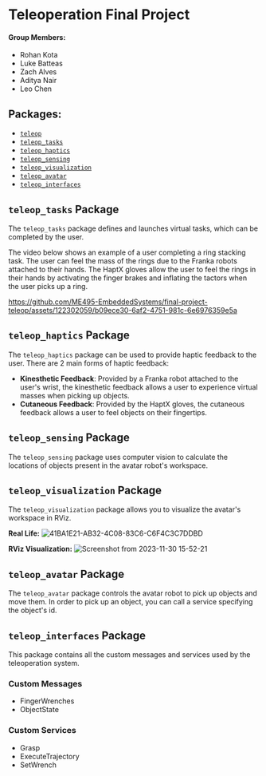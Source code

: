# Teleoperation Final Project

#### Group Members:
- Rohan Kota
- Luke Batteas
- Zach Alves
- Aditya Nair
- Leo Chen

## Packages:
- [`teleop`](#teleop_tasks-package)
- [`teleop_tasks`](#teleop_tasks-package)
- [`teleop_haptics`](#teleop_haptics-package)
- [`teleop_sensing`](#teleop_sensing-package)
- [`teleop_visualization`](#teleop_visualization-package)
- [`teleop_avatar`](#teleop_avatar-package)
- [`teleop_interfaces`](#teleop_interfaces-package)

## `teleop_tasks` Package

The `teleop_tasks` package defines and launches virtual tasks, which can be completed by the user.

The video below shows an example of a user completing a ring stacking task. The user can feel the mass of the rings due to the Franka robots attached to their hands. The HaptX gloves allow the user to feel the rings in their hands by activating the finger brakes and inflating the tactors when the user picks up a ring.

   https://github.com/ME495-EmbeddedSystems/final-project-teleop/assets/122302059/b09ece30-6af2-4751-981c-6e6976359e5a

## `teleop_haptics` Package

The `teleop_haptics` package can be used to provide haptic feedback to the user. There are 2 main forms of haptic feedback:

- __Kinesthetic Feedback__: Provided by a Franka robot attached to the user's wrist, the kinesthetic feedback allows a user to experience virtual masses when picking up objects.
- __Cutaneous Feedback__: Provided by the HaptX gloves, the cutaneous feedback allows a user to feel objects on their fingertips.

## `teleop_sensing` Package

The `teleop_sensing` package uses computer vision to calculate the locations of objects present in the avatar robot's workspace.

## `teleop_visualization` Package

The `teleop_visualization` package allows you to visualize the avatar's workspace in RViz.

__Real Life:__
![41BA1E21-AB32-4C08-83C6-C6F4C3C7DDBD](https://github.com/ME495-EmbeddedSystems/final-project-teleop/assets/122302059/3c90d238-014b-45b9-bd0b-a8401322f335)

__RViz Visualization:__
![Screenshot from 2023-11-30 15-52-21](https://github.com/ME495-EmbeddedSystems/final-project-teleop/assets/122302059/cb54bf83-4209-43e2-9299-f436f003a32e)

## `teleop_avatar` Package

The `teleop_avatar` package controls the avatar robot to pick up objects and move them. In order to pick up an object, you can call a service specifying the object's id.

## `teleop_interfaces` Package

This package contains all the custom messages and services used by the teleoperation system.

### Custom Messages
- FingerWrenches
- ObjectState

### Custom Services
- Grasp
- ExecuteTrajectory
- SetWrench